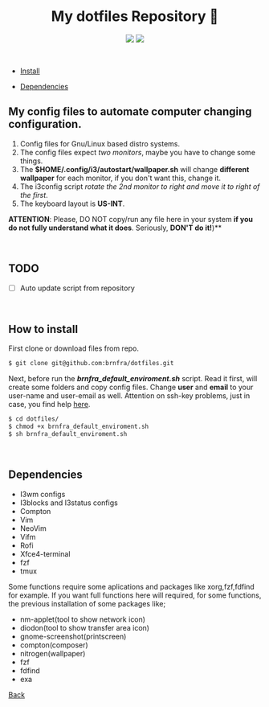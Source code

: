 <h1 align="center">My dotfiles Repository 🐧</h1>


<p align="center">
<img src="https://img.shields.io/badge/bash-script-brightgreen" />
<img src="https://img.shields.io/badge/linux-enviroment-blue" />
</p>

<br>

- [Install](https://github.com/brnfra/dotfiles/blob/master/README.md#how-to-install)


- [Dependencies](https://github.com/brnfra/dotfiles/blob/master/README.md#dependencies)

## My config files to automate computer changing configuration.

1. Config files for Gnu/Linux based distro systems.
2. The config files expect *two monitors*, maybe you have to change some things.
3. The **$HOME/.config/i3/autostart/wallpaper.sh** will change **different wallpaper** for
   each monitor, if you don't want this, change it.
4. The i3config script _rotate the 2nd monitor to right and move it to right of the
   first_.
5. The keyboard layout is **US-INT**.

**ATTENTION**: Please, DO NOT copy/run any file here in your system **if you do not fully understand what it does**. Seriously, **DON'T do it!**)**

<br>

## TODO

- [ ] Auto update script from repository

<br>

## How to install
 
 First clone or download files from repo.

```bash
$ git clone git@github.com:brnfra/dotfiles.git
```
Next, before run the ___brnfra_default_enviroment.sh___ script. Read it first, will create some folders and copy config files. 
Change **user** and **email** to your user-name and user-email as well. Attention on ssh-key problems, just in case, you find help [here](https://docs.github.com/pt/authentication/connecting-to-github-with-ssh).

```bash
$ cd dotfiles/
$ chmod +x brnfra_default_enviroment.sh
$ sh brnfra_default_enviroment.sh
```
<br>

## Dependencies

- I3wm configs
- I3blocks and I3status configs
- Compton
- Vim
- NeoVim
- Vifm
- Rofi
- Xfce4-terminal
- fzf
- tmux 

Some functions require some aplications and packages like xorg,fzf,fdfind for example.
If you want full functions here will required, for some functions, the previous installation of some packages like;

- nm-applet(tool to show network icon)
- diodon(tool to show transfer area icon)
- gnome-screenshot(printscreen)
- compton(composer)
- nitrogen(wallpaper)
- fzf
- fdfind
- exa


[Back](https://github.com/brnfra/dotfiles/blob/master/README.md#my-dotfiles-repository-)
